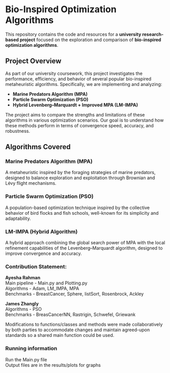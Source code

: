 # Bio-Inspired Optimization Algorithms

This repository contains the code and resources for a **university research-based project** focused on the exploration and comparison of **bio-inspired optimization algorithms**.

## Project Overview

As part of our university coursework, this project investigates the performance, efficiency, and behavior of several popular bio-inspired metaheuristic algorithms. Specifically, we are implementing and analyzing:

- **Marine Predators Algorithm (MPA)**
- **Particle Swarm Optimization (PSO)**
- **Hybrid Levenberg–Marquardt + Improved MPA (LM-IMPA)**

The project aims to compare the strengths and limitations of these algorithms in various optimization scenarios. Our goal is to understand how these methods perform in terms of convergence speed, accuracy, and robustness.

## Algorithms Covered

### Marine Predators Algorithm (MPA)
A metaheuristic inspired by the foraging strategies of marine predators, designed to balance exploration and exploitation through Brownian and Lévy flight mechanisms.

### Particle Swarm Optimization (PSO)
A population-based optimization technique inspired by the collective behavior of bird flocks and fish schools, well-known for its simplicity and adaptability.

### LM-IMPA (Hybrid Algorithm)
A hybrid approach combining the global search power of MPA with the local refinement capabilities of the Levenberg–Marquardt algorithm, designed to improve convergence and accuracy.


### Contribution Statement:

**Ayesha Rahman**  
Main pipeline - Main.py and Plotting.py  
Algorithms - Adam, LM_IMPA, MPA  
Benchmarks - BreastCancer, Sphere, listSort, Rosenbrock, Ackley  

**James Zhangly**  
Algorithms - PSO  
Benchmarks - BreasCancerNN, Rastrigin, Schwefel, Griewank  


Modifications to functions/classes and methods were made collaboratively by both parties to accommodate changes and maintain agreed-upon standards so a shared main function could be used.


### Running information  
Run the Main.py file  
Output files are in the results/plots for graphs 
